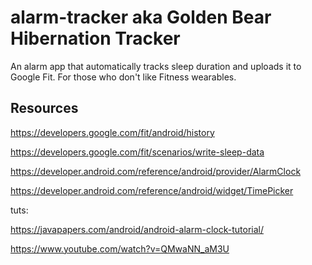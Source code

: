 # alarm-tracker aka Golden Bear Hibernation Tracker
An alarm app that automatically tracks sleep duration and uploads it to Google Fit. For those who don't like Fitness wearables.

## Resources

https://developers.google.com/fit/android/history

https://developers.google.com/fit/scenarios/write-sleep-data

https://developer.android.com/reference/android/provider/AlarmClock

https://developer.android.com/reference/android/widget/TimePicker

tuts:

https://javapapers.com/android/android-alarm-clock-tutorial/

https://www.youtube.com/watch?v=QMwaNN_aM3U


